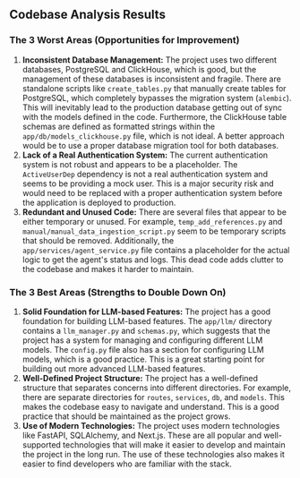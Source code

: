 ## Codebase Analysis Results

### The 3 Worst Areas (Opportunities for Improvement)

1.  **Inconsistent Database Management:** The project uses two different databases, PostgreSQL and ClickHouse, which is good, but the management of these databases is inconsistent and fragile. There are standalone scripts like `create_tables.py` that manually create tables for PostgreSQL, which completely bypasses the migration system (`alembic`). This will inevitably lead to the production database getting out of sync with the models defined in the code. Furthermore, the ClickHouse table schemas are defined as formatted strings within the `app/db/models_clickhouse.py` file, which is not ideal. A better approach would be to use a proper database migration tool for both databases.
2.  **Lack of a Real Authentication System:** The current authentication system is not robust and appears to be a placeholder. The `ActiveUserDep` dependency is not a real authentication system and seems to be providing a mock user. This is a major security risk and would need to be replaced with a proper authentication system before the application is deployed to production.
3.  **Redundant and Unused Code:** There are several files that appear to be either temporary or unused. For example, `temp_add_references.py` and `manual/manual_data_ingestion_script.py` seem to be temporary scripts that should be removed. Additionally, the `app/services/agent_service.py` file contains a placeholder for the actual logic to get the agent's status and logs. This dead code adds clutter to the codebase and makes it harder to maintain.

### The 3 Best Areas (Strengths to Double Down On)

1.  **Solid Foundation for LLM-based Features:** The project has a good foundation for building LLM-based features. The `app/llm/` directory contains a `llm_manager.py` and `schemas.py`, which suggests that the project has a system for managing and configuring different LLM models. The `config.py` file also has a section for configuring LLM models, which is a good practice. This is a great starting point for building out more advanced LLM-based features.
2.  **Well-Defined Project Structure:** The project has a well-defined structure that separates concerns into different directories. For example, there are separate directories for `routes`, `services`, `db`, and `models`. This makes the codebase easy to navigate and understand. This is a good practice that should be maintained as the project grows.
3.  **Use of Modern Technologies:** The project uses modern technologies like FastAPI, SQLAlchemy, and Next.js. These are all popular and well-supported technologies that will make it easier to develop and maintain the project in the long run. The use of these technologies also makes it easier to find developers who are familiar with the stack.
